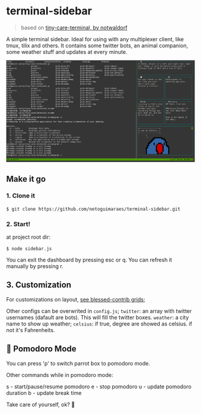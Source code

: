# terminal-sidebar

> based on [tiny-care-terminal, by notwaldorf](https://github.com/notwaldorf/tiny-care-terminal/)

A simple terminal sidebar. Ideal for using with any multiplexer client, like tmux, tilix and others. It contains some twitter bots, an animal companion, some weather stuff and updates at every minute.

<img width="1000" alt="tiny terminal care screenshot" src="https://raw.githubusercontent.com/netoguimaraes/terminal-sidebar/no-git-stuff/terminal-sidebar.png">

## Make it go

### 1. Clone it

```
$ git clone https://github.com/netoguimaraes/terminal-sidebar.git
```

### 2. Start!

at project root dir:
```
$ node sidebar.js
```
You can exit the dashboard by pressing esc or q. You can refresh it manually by pressing r.

## 3. Customization

For customizations on layout, [see blessed-contrib grids](https://github.com/yaronn/blessed-contrib#grid);

Other configs can be overwrited in ```config.js```;
`twitter`: an array with twitter usernames (dafault are bots). This will fill the twitter boxes.
`weather`: a city name to show up weather;
`celsius`: if true, degree are showed as celsius. if not it's Fahrenheits.

## :tomato: Pomodoro Mode

You can press 'p' to switch parrot box to pomodoro mode.

Other commands while in pomodoro mode:

 s - start/pause/resume pomodoro
 e - stop pomodoro
 u - update pomodoro duration
 b - update break time

Take care of yourself, ok? :sparkling_heart:
